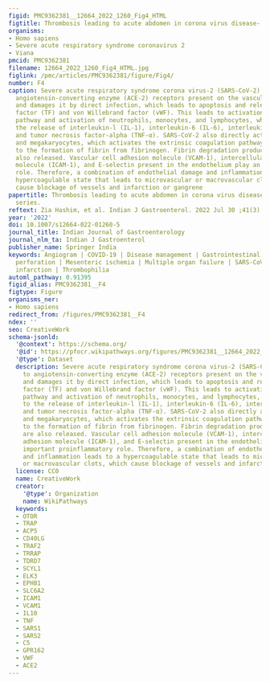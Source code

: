 ```yaml
---
figid: PMC9362381__12664_2022_1260_Fig4_HTML
figtitle: Thrombosis leading to acute abdomen in corona virus disease- 19:A case series
organisms:
- Homo sapiens
- Severe acute respiratory syndrome coronavirus 2
- Viana
pmcid: PMC9362381
filename: 12664_2022_1260_Fig4_HTML.jpg
figlink: /pmc/articles/PMC9362381/figure/Fig4/
number: F4
caption: Severe acute respiratory syndrome corona virus-2 (SARS-CoV-2) attaches to
  angiotensin-converting enzyme (ACE-2) receptors present on the vascular endothelium
  and damages it by direct infection, which leads to apoptosis and release of tissue
  factor (TF) and von Willebrand factor (vWF). This leads to activation of the complement
  pathway and activation of neutrophils, monocytes, and lymphocytes, which lead to
  the release of interleukin-l (IL-1), interleukin-6 (IL-6), interleukin-10 (IL-10),
  and tumor necrosis factor-alpha (TNF-α). SARS-CoV-2 also directly activates platelets
  and megakaryocytes, which activates the extrinsic coagulation pathway, which leads
  to the formation of fibrin from fibrinogen. Fibrin degradation products (FDPs) are
  also released. Vascular cell adhesion molecule (VCAM-1), intercellular cell adhesion
  molecule (ICAM-1), and E-selectin present in the endothelium play an important proinflammatory
  role. Therefore, a combination of endothelial damage and inflammation leads to a
  hypercoagulable state that leads to microvascular or macrovascular clots, which
  cause blockage of vessels and infarction or gangrene
papertitle: Thrombosis leading to acute abdomen in corona virus disease- 19:A case
  series.
reftext: Zia Hashim, et al. Indian J Gastroenterol. 2022 Jul 30 ;41(3):313-318.
year: '2022'
doi: 10.1007/s12664-022-01260-5
journal_title: Indian Journal of Gastroenterology
journal_nlm_ta: Indian J Gastroenterol
publisher_name: Springer India
keywords: Angiogram | COVID-19 | Disease management | Gastrointestinal | Intestinal
  perforation | Mesenteric ischemia | Multiple organ failure | SARS-CoV-2 | Splenic
  infarction | Thrombophilia
automl_pathway: 0.91395
figid_alias: PMC9362381__F4
figtype: Figure
organisms_ner:
- Homo sapiens
redirect_from: /figures/PMC9362381__F4
ndex: ''
seo: CreativeWork
schema-jsonld:
  '@context': https://schema.org/
  '@id': https://pfocr.wikipathways.org/figures/PMC9362381__12664_2022_1260_Fig4_HTML.html
  '@type': Dataset
  description: Severe acute respiratory syndrome corona virus-2 (SARS-CoV-2) attaches
    to angiotensin-converting enzyme (ACE-2) receptors present on the vascular endothelium
    and damages it by direct infection, which leads to apoptosis and release of tissue
    factor (TF) and von Willebrand factor (vWF). This leads to activation of the complement
    pathway and activation of neutrophils, monocytes, and lymphocytes, which lead
    to the release of interleukin-l (IL-1), interleukin-6 (IL-6), interleukin-10 (IL-10),
    and tumor necrosis factor-alpha (TNF-α). SARS-CoV-2 also directly activates platelets
    and megakaryocytes, which activates the extrinsic coagulation pathway, which leads
    to the formation of fibrin from fibrinogen. Fibrin degradation products (FDPs)
    are also released. Vascular cell adhesion molecule (VCAM-1), intercellular cell
    adhesion molecule (ICAM-1), and E-selectin present in the endothelium play an
    important proinflammatory role. Therefore, a combination of endothelial damage
    and inflammation leads to a hypercoagulable state that leads to microvascular
    or macrovascular clots, which cause blockage of vessels and infarction or gangrene
  license: CC0
  name: CreativeWork
  creator:
    '@type': Organization
    name: WikiPathways
  keywords:
  - OTOR
  - TRAP
  - ACP5
  - CD40LG
  - TRAF2
  - TRRAP
  - TDRD7
  - SCYL1
  - ELK3
  - EPHB1
  - SLC6A2
  - ICAM1
  - VCAM1
  - IL10
  - TNF
  - SARS1
  - SARS2
  - C5
  - GPR162
  - VWF
  - ACE2
---
```

